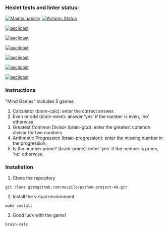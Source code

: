 ### Hexlet tests and linter status:
[![Maintainability](https://api.codeclimate.com/v1/badges/a7f093db8571a8cbb37b/maintainability)](https://codeclimate.com/github/mouzilo/python-project-49/maintainability)
[![Actions Status](https://github.com/mouzilo/python-project-49/workflows/hexlet-check/badge.svg)](https://github.com/mouzilo/python-project-49/actions)

[![asciicast](https://asciinema.org/a/kt55hokGFbwCoeJIvCEVtLoIB.svg)](https://asciinema.org/a/kt55hokGFbwCoeJIvCEVtLoIB)

[![asciicast](https://asciinema.org/a/8OA5AXXZ7cfuBR3QwnjpNbKLw.svg)](https://asciinema.org/a/8OA5AXXZ7cfuBR3QwnjpNbKLw)

[![asciicast](https://asciinema.org/a/1jq5EtSivGL3zzk9P5OSjQlAf.svg)](https://asciinema.org/a/1jq5EtSivGL3zzk9P5OSjQlAf)

[![asciicast](https://asciinema.org/a/YOe7v4RFoiB9AXwAkW1kY4dSk.svg)](https://asciinema.org/a/YOe7v4RFoiB9AXwAkW1kY4dSk)

[![asciicast](https://asciinema.org/a/bHYysThKU9HDUP0zeU6DcEeU6.svg)](https://asciinema.org/a/bHYysThKU9HDUP0zeU6DcEeU6)

[![asciicast](https://asciinema.org/a/TOQ1uQwz61RiwqGV8nOHjtObv.svg)](https://asciinema.org/a/TOQ1uQwz61RiwqGV8nOHjtObv)


### Instructions
"Mind Games" includes 5 games:
1. Calculator (brain-calc): enter the correct answer.
2. Even or odd (brain-even): answer 'yes' if the number is even, 'no' otherwise.
3. Greatest Common Divisor (brain-gcd): enter the greatest common divisor for two numbers.
4. Arithmetic Progression (brain-progression): enter the missing number in the progression.
5. Is the number prime? (brain-prime): enter 'yes' if the number is prime, 'no' otherwise.




### Installation
1. Clone the repository
```
git clone git@github.com:mouzilo/python-project-49.git
```

2. Install the virtual environment

```
make install
```

3. Good luck with the game!

```
brain-calc
```